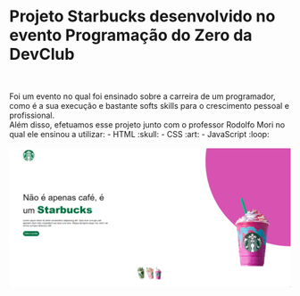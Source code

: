 <h1>Projeto Starbucks desenvolvido no evento Programação do Zero da DevClub </h1>
<br>
<p>Foi um evento no qual foi ensinado sobre a carreira de um programador,
  <br>
como é a sua execução e bastante softs skills para o crescimento pessoal e profissional.
  <br>
Além disso, efetuamos esse projeto junto com o professor Rodolfo Mori
no qual ele ensinou a utilizar:
- HTML :skull:
- CSS :art:
- JavaScript :loop:
  <br>
  <br>
  
<img src="https://github.com/mariadeb28/Starbucks/blob/master/Captura%20de%20tela%202024-01-31%20222644.png?raw=true">
  
</p>
